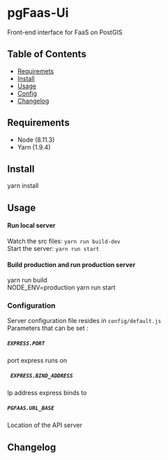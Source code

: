# pgFaas-Ui

Front-end interface for FaaS on PostGIS

## Table of Contents

* [Requiremets](#install)
* [Install](#install)
* [Usage](#usage)
* [Config](#config)
* [Changelog](#changelog)

## Requirements

* Node (8.11.3)
* Yarn (1.9.4)

## Install

yarn install <br>

## Usage

#### Run local server

Watch the src files: ````yarn run build-dev```` <br>
Start the server:    ````yarn run start````

#### Build production and run production server

yarn run build <br>
NODE_ENV=production yarn run start

### Configuration

Server configuration file resides in ````config/default.js```` <br>
Parameters that can be set :

##### ```` EXPRESS.PORT ````<br>

port express runs on

##### ```` EXPRESS.BIND_ADDRESS````

Ip address express binds to

##### ```` PGFAAS.URL_BASE ````

Location of the API server

## Changelog

